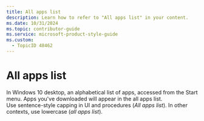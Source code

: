 ```yaml
---
title: All apps list
description: Learn how to refer to "All apps list" in your content.
ms.date: 10/31/2024
ms.topic: contributor-guide
ms.service: microsoft-product-style-guide
ms.custom:
  - TopicID 48462
---
```



# All apps list

In Windows 10 desktop, an alphabetical list of apps, accessed from the Start menu. Apps you've downloaded will appear in the all apps list.  
Use sentence-style capping in UI and procedures (*All apps list*). In other contexts, use lowercase (*all apps list*).  